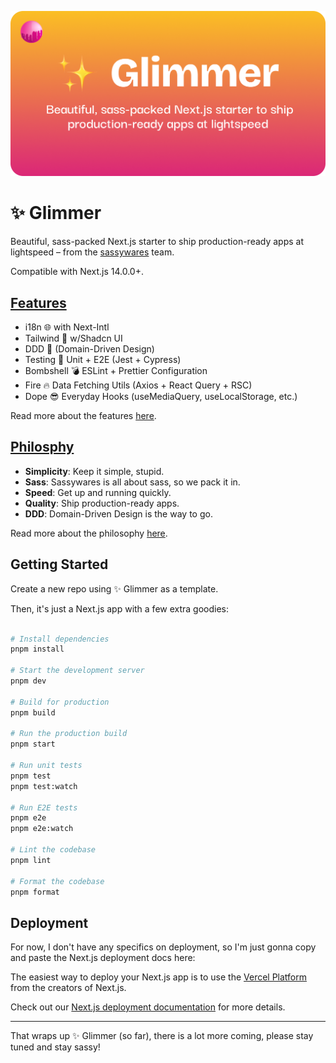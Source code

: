 ![Glimmer](./docs/cover-github.png)

# ✨ Glimmer

Beautiful, sass-packed Next.js starter to ship production-ready apps at lightspeed – from the [sassywares](https://sassywares.com) team.

Compatible with Next.js 14.0.0+.

## [Features](./docs/features.md)

- i18n 🌐 with Next-Intl
- Tailwind 💅 w/Shadcn UI
- DDD 🍱 (Domain-Driven Design)
- Testing 🧪 Unit + E2E (Jest + Cypress)
- Bombshell 💣 ESLint + Prettier Configuration
- Fire 🔥 Data Fetching Utils (Axios + React Query + RSC)
- Dope 😎 Everyday Hooks (useMediaQuery, useLocalStorage, etc.)

Read more about the features [here](./docs/features.md).

## [Philosphy](./docs/philosophy.md)

- **Simplicity**: Keep it simple, stupid.
- **Sass**: Sassywares is all about sass, so we pack it in.
- **Speed**: Get up and running quickly.
- **Quality**: Ship production-ready apps.
- **DDD**: Domain-Driven Design is the way to go.

Read more about the philosophy [here](./docs/philosophy.md).

## Getting Started

Create a new repo using ✨ Glimmer as a template.

Then, it's just a Next.js app with a few extra goodies:

```bash

# Install dependencies
pnpm install

# Start the development server
pnpm dev

# Build for production
pnpm build

# Run the production build
pnpm start

# Run unit tests
pnpm test
pnpm test:watch

# Run E2E tests
pnpm e2e
pnpm e2e:watch

# Lint the codebase
pnpm lint

# Format the codebase
pnpm format

```

## Deployment

For now, I don't have any specifics on deployment, so I'm just gonna copy and paste the Next.js deployment docs here:

The easiest way to deploy your Next.js app is to use the [Vercel Platform](https://vercel.com/new?utm_medium=default-template&filter=next.js&utm_source=create-next-app&utm_campaign=create-next-app-readme) from the creators of Next.js.

Check out our [Next.js deployment documentation](https://nextjs.org/docs/deployment) for more details.

---

That wraps up ✨ Glimmer (so far), there is a lot more coming, please stay tuned and stay sassy!